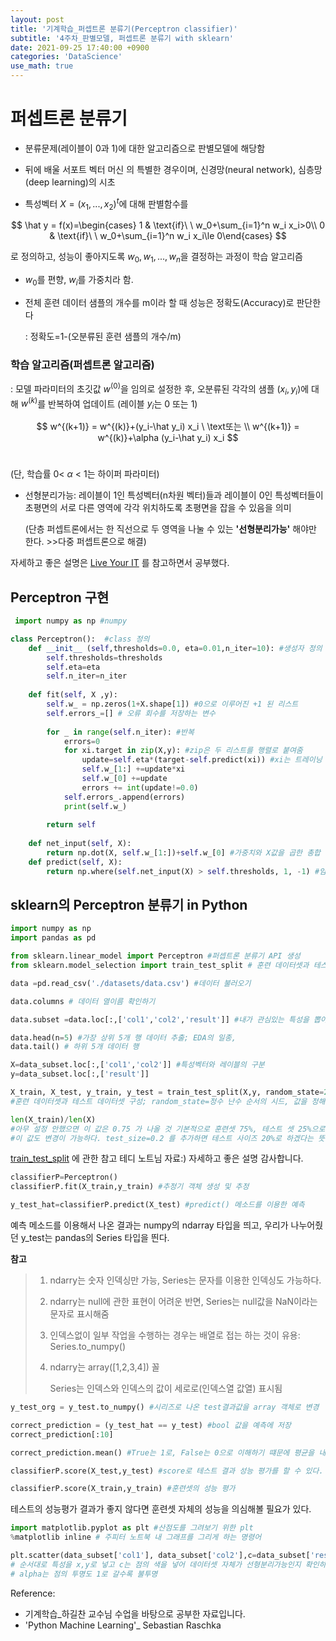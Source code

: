 ```yaml
---
layout: post
title: '기계학습_퍼셉트론 분류기(Perceptron classifier)'
subtitle: '4주차_판별모델, 퍼셉트론 분류기 with sklearn'
date: 2021-09-25 17:40:00 +0900
categories: 'DataScience'
use_math: true
---
```


# 퍼셉트론 분류기

- 분류문제(레이블이 0과 1)에 대한 알고리즘으로 판별모델에 해당함 

- 뒤에 배울 서포트 벡터 머신 의 특별한 경우이며, 신경망(neural network), 심층망(deep learning)의 시초

-  특성벡터 $X=(x_1,...,x_2)^t$에 대해 판별함수를  


$$
  \hat y = f(x)=\begin{cases} 1 & \text{if}\ \ w_0+\sum_{i=1}^n w_i x_i>0\\ 0 & \text{if}\  \ w_0+\sum_{i=1}^n w_i x_i\le 0\end{cases}
$$


  로 정의하고, 성능이 좋아지도록 $w_0,w_1,...,w_n$을 결정하는 과정이 학습 알고리즘 

* $w_0$를 편향, $w_i$를 가중치라 함.

* 전체 훈련 데이터 샘플의 개수를 m이라 할 때 성능은 정확도(Accuracy)로 판단한다

  : 정확도=1-(오분류된 훈련 샘플의 개수/m)

### 학습 알고리즘(퍼셉트론 알고리즘)

 : 모델 파라미터의 초깃값 $w^(0)$을 임의로 설정한 후, 오분류된 각각의 샘플 $(x_i,y_i)$에 대해 $w^(k)$를 반복하여 업데이트 (레이블 $y_i$는 0 또는 1)


$$
w^{(k+1)} = w^{(k)}+(y_i-\hat y_i) x_i
\ \text또는 \\  w^{(k+1)} = w^{(k)}+\alpha (y_i-\hat y_i) x_i
$$
​																											

(단, 학습률  0< $\alpha$ < 1는 하이퍼 파라미터)



- 선형분리가능: 레이블이 1인 특성벡터(n차원 벡터)들과 레이블이 0인 특성벡터들이 초평면의 서로 다른 영역에 각각 위치하도록 초평면을 잡을 수 있음을 의미

   (단층 퍼셉트론에서는 한 직선으로 두 영역을 나눌 수 있는 **'선형분리가능'** 해야만 한다. >>다중 퍼셉트론으로 해결)

자세하고 좋은 설명은 [Live Your IT](https://liveyourit.tistory.com/63) 를 참고하면서 공부했다.

## Perceptron 구현

```python
 import numpy as np #numpy

class Perceptron():  #class 정의
    def __init__ (self,thresholds=0.0, eta=0.01,n_iter=10): #생성자 정의 및 default값 설정
        self.thresholds=thresholds
        self.eta=eta
        self.n_iter=n_iter
        
    def fit(self, X ,y):
        self.w_ = np.zeros(1+X.shape[1]) #0으로 이루어진 +1 된 리스트
        self.errors_=[] # 오류 회수를 저장하는 변수
        
        for _ in range(self.n_iter): #반복
            errors=0
            for xi.target in zip(X,y): #zip은 두 리스트를 행렬로 붙여줌
                update=self.eta*(target-self.predict(xi)) #xi는 트레이닝 데이터의 모든 입력값 ,x0=1 로 정해져 있다.
                self.w_[1:] +=update*xi
                self.w_[0] +=update
                errors += int(update!=0.0)
            self.errors_.append(errors)
            print(self.w_)
            
        return self
    
    def net_input(self, X):
        return np.dot(X, self.w_[1:])+self.w_[0] #가중치와 X값을 곱한 총합
    def predict(self, X):
        return np.where(self.net_input(X) > self.thresholds, 1, -1) #임계값보다 크면 1 작으면 -1
```





## sklearn의 Perceptron 분류기 in Python

```python
import numpy as np
import pandas as pd

from sklearn.linear_model import Perceptron #퍼셉트론 분류기 API 생성
from sklearn.model_selection import train_test_split # 훈련 데이터셋과 테스트 데이터셋 나누기
```



```python
data =pd.read_csv('./datasets/data.csv') #데이터 불러오기

data.columns # 데이터 열이름 확인하기

data.subset =data.loc[:,['col1','col2','result']] #내가 관심있는 특성을 뽑아냈다

data.head(n=5) #가장 상위 5개 행 데이터 추출; EDA의 일종,
data.tail() # 하위 5개 데이터 행

X=data_subset.loc[:,['col1','col2']] #특성벡터와 레이블의 구분
y=data_subset.loc[:,['result']]

X_train, X_test, y_train, y_test = train_test_split(X,y, random_state=20) 
#훈련 데이터셋과 테스트 데이터셋 구성; random_state=정수 난수 순서의 시드, 값을 정해주면 일정한 순서로 데이터셋을 구성한다. 

len(X_train)/len(X)
#아무 설정 안했으면 이 값은 0.75 가 나올 것 기본적으로 훈련셋 75%, 테스트 셋 25%으로 나눈다.
#이 값도 변경이 가능하다. test_size=0.2 를 추가하면 테스트 사이즈 20%로 하겠다는 뜻이다.

```

[train_test_split](https://teddylee777.github.io/scikit-learn/train-test-split) 에 관한 참고 테디 노트님 자료:) 자세하고 좋은 설명 감사합니다.



```python
classifierP=Perceptron()
classifierP.fit(X_train,y_train) #추정기 객체 생성 및 추정

y_test_hat=classifierP.predict(X_test) #predict() 메소드를 이용한 예측

```

예측 메소드를 이용해서 나온 결과는 numpy의 ndarray 타입을 띄고, 우리가 나누어줬던 y_test는 pandas의 Series 타입을 띈다. 

**참고**

> 1. ndarry는 숫자 인덱싱만 가능, Series는 문자를 이용한 인덱싱도 가능하다.
>
> 2. ndarry는 null에 관한 표현이 어려운 반면, Series는 null값을 NaN이라는 문자로 표시해줌
>
> 3. 인덱스없이 일부 작업을 수행하는 경우는 배열로 접는 하는 것이 유용: Series.to_numpy()
>
> 4. ndarry는 array([1,2,3,4]) 꼴
>
>    Series는 인덱스와 인덱스의 값이 세로로(인덱스열  값열) 표시됨

```python
y_test_org = y_test.to_numpy() #시리즈로 나온 test결과값을 array 객체로 변경

correct_prediction = (y_test_hat == y_test) #bool 값을 예측에 저장
correct_prediction[:10]

correct_prediction.mean() #True는 1로, False는 0으로 이해하기 떄문에 평균을 내어도 정확도를 구할 수 있다.

classifierP.score(X_test,y_test) #score로 테스트 결과 성능 평가를 할 수 있다.

classifierP.score(X_train,y_train) #훈련셋의 성능 평가


```



테스트의 성능평가 결과가 좋지 않다면 훈련셋 자체의 성능을 의심해볼 필요가 있다. 

```python
import matplotlib.pyplot as plt #산점도를 그려보기 위한 plt
%matplotlib inline # 주피터 노트북 내 그래프를 그리게 하는 명령어

plt.scatter(data_subset['col1'], data_subset['col2'],c=data_subset['result'], alpha=0.4)
# 순서대로 특성을 x,y로 넣고 c는 점의 색을 넣어 데이터셋 자체가 선형분리가능인지 확인하는 그래프,
# alpha는 점의 투명도 1로 갈수록 불투명
```



Reference: 

- 기계학습_하길찬 교수님 수업을 바탕으로 공부한 자료입니다. 
- 'Python Machine Learning'_ Sebastian Raschka

